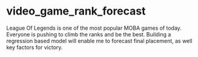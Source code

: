 # video_game_rank_forecast
League Of Legends is one of the most popular MOBA games of today. Everyone is pushing to climb the ranks and be the best. Building a regression based model will enable me to forecast final placement, as well key factors for victory.
